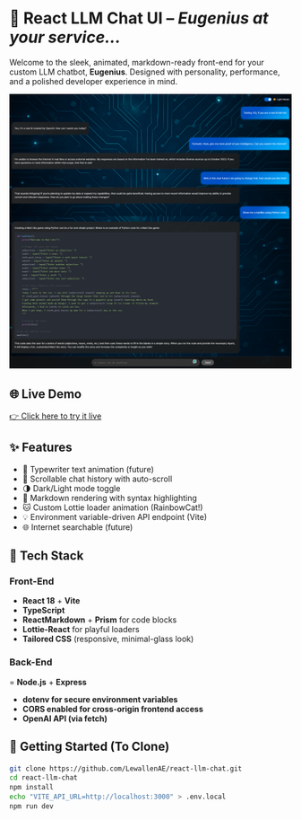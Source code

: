 # 🤖 React LLM Chat UI – *Eugenius at your service...*

Welcome to the sleek, animated, markdown-ready front-end for your custom LLM chatbot, **Eugenius**. Designed with personality, performance, and a polished developer experience in mind.

![Eugenius Screenshot](public/Eugenius.png)

## 🌐 Live Demo
[👉 Click here to try it live](https://react-llm-chat.vercel.app/)

## ✨ Features
- 🎨 Typewriter text animation (future)
- 💬 Scrollable chat history with auto-scroll
- 🌗 Dark/Light mode toggle
- 🧠 Markdown rendering with syntax highlighting
- 🐱 Custom Lottie loader animation (RainbowCat!)
- 💡 Environment variable-driven API endpoint (Vite)
- 🌐 Internet searchable (future)

## 🔧 Tech Stack

### Front-End
- **React 18** + **Vite**
- **TypeScript**
- **ReactMarkdown** + **Prism** for code blocks
- **Lottie-React** for playful loaders
- **Tailored CSS** (responsive, minimal-glass look)

### Back-End
= **Node.js** + **Express**
- **dotenv for secure environment variables**
- **CORS enabled for cross-origin frontend access**
- **OpenAI API (via fetch)**

  
## 🚀 Getting Started (To Clone)

```bash
git clone https://github.com/LewallenAE/react-llm-chat.git
cd react-llm-chat
npm install
echo "VITE_API_URL=http://localhost:3000" > .env.local
npm run dev

